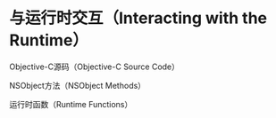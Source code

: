 # 与运行时交互（Interacting with the Runtime）

Objective-C源码（Objective-C Source Code）

NSObject方法（NSObject Methods）

运行时函数（Runtime Functions）





